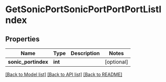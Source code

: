 # GetSonicPortSonicPortPortPortListIndex

## Properties
Name | Type | Description | Notes
------------ | ------------- | ------------- | -------------
**sonic_portindex** | **int** |  | [optional] 

[[Back to Model list]](../README.md#documentation-for-models) [[Back to API list]](../README.md#documentation-for-api-endpoints) [[Back to README]](../README.md)


